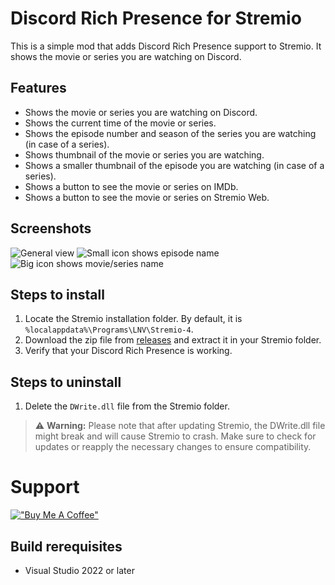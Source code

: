 # Discord Rich Presence for Stremio
This is a simple mod that adds Discord Rich Presence support to Stremio. It shows the movie or series you are watching on Discord.

## Features
- Shows the movie or series you are watching on Discord.
- Shows the current time of the movie or series.
- Shows the episode number and season of the series you are watching (in case of a series).
- Shows thumbnail of the movie or series you are watching.
- Shows a smaller thumbnail of the episode you are watching (in case of a series).
- Shows a button to see the movie or series on IMDb.
- Shows a button to see the movie or series on Stremio Web.

## Screenshots
![General view](https://i.imgur.com/CV4A0HU.png)
![Small icon shows episode name](https://i.imgur.com/SD7y8We.png)
![Big icon shows movie/series name](https://i.imgur.com/iF0bzjd.png)


## Steps to install
1. Locate the Stremio installation folder. By default, it is `%localappdata%\Programs\LNV\Stremio-4`.
2. Download the zip file from [releases](../../releases/latest) and extract it in your Stremio folder.
3. Verify that your Discord Rich Presence is working.

## Steps to uninstall
1. Delete the `DWrite.dll` file from the Stremio folder.

> ⚠️ **Warning:** Please note that after updating Stremio, the DWrite.dll file might break and will cause Stremio to crash. Make sure to check for updates or reapply the necessary changes to ensure compatibility.
# Support
[!["Buy Me A Coffee"](https://www.buymeacoffee.com/assets/img/custom_images/orange_img.png)](https://buymeacoffee.com/loukious)

## Build rerequisites
- Visual Studio 2022 or later
